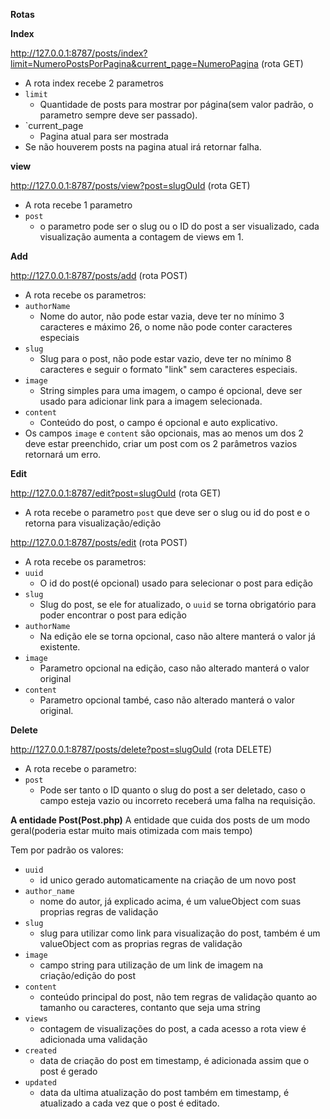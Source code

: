 **Rotas**

**Index**

http://127.0.0.1:8787/posts/index?limit=NumeroPostsPorPagina&current_page=NumeroPagina (rota GET)

 - A rota index recebe 2 parametros
 - `limit`
   - Quantidade de posts para mostrar por página(sem valor padrão, o parametro sempre deve ser passado).
 - `current_page
   - Pagina atual para ser mostrada
 - Se não houverem posts na pagina atual irá retornar falha.


**view**

http://127.0.0.1:8787/posts/view?post=slugOuId (rota GET)
  - A rota recebe 1 parametro
  - `post`
    - o parametro pode ser o slug ou o ID do post a ser visualizado, cada visualização aumenta a contagem de views em 1.

**Add**

http://127.0.0.1:8787/posts/add (rota POST)

 - A rota recebe os parametros:
 - `authorName`
   - Nome do autor, não pode estar vazia, deve ter no mínimo 3 caracteres e máximo 26, o nome não pode conter caracteres especiais
 - `slug`
   - Slug para o post, não pode estar vazio, deve ter no mínimo 8 caracteres e seguir o formato "link" sem caracteres especiais.
 - `image`
   - String simples para uma imagem, o campo é opcional, deve ser usado para adicionar link para a imagem selecionada.
 - `content`
   - Conteúdo do post, o campo é opcional e auto explicativo.
 - Os campos `image` e `content` são opcionais, mas ao menos um dos 2 deve estar preenchido, criar um post com os 2 parâmetros vazios retornará um erro.

**Edit**

http://127.0.0.1:8787/edit?post=slugOuId (rota GET)

  - A rota recebe o parametro `post` que deve ser o slug ou id do post e o retorna para visualização/edição

http://127.0.0.1:8787/posts/edit (rota POST)

  - A rota recebe os parametros:
  - `uuid`
    - O id do post(é opcional) usado para selecionar o post para edição
  - `slug`
    - Slug do post, se ele for atualizado, o `uuid` se torna obrigatório para poder encontrar o post para edição
  - `authorName`
    - Na edição ele se torna opcional, caso não altere manterá o valor já existente.
  - `image`
    - Parametro opcional na edição, caso não alterado manterá o valor original
  - `content`
    - Parametro opcional també, caso não alterado manterá o valor original.

**Delete**

http://127.0.0.1:8787/posts/delete?post=slugOuId (rota DELETE)

  - A rota recebe o parametro:
  - `post`
    - Pode ser tanto o ID quanto o slug do post a ser deletado, caso o campo esteja vazio ou incorreto receberá uma falha na requisição.

**A entidade Post(Post.php)**
A entidade que cuida dos posts de um modo geral(poderia estar muito mais otimizada com mais tempo)

Tem por padrão os valores:
 - `uuid`
   - id unico gerado automaticamente na criação de um novo post
 - `author_name`
   - nome do autor, já explicado acima, é um valueObject com suas proprias regras de validação
 - `slug`
   - slug para utilizar como link para visualização do post, também é um valueObject com as proprias regras de validação
 - `image`
   - campo string para utilização de um link de imagem na criação/edição do post
 - `content`
   - conteúdo principal do post, não tem regras de validação quanto ao tamanho ou caracteres, contanto que seja uma string
 - `views`
   - contagem de visualizações do post, a cada acesso a rota view é adicionada uma validação
 - `created`
   - data de criação do post em timestamp, é adicionada assim que o post é gerado
 - `updated`
   - data da ultima atualização do post também em timestamp, é atualizado a cada vez que o post é editado.


